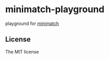 # minimatch-playground

playground for [minimatch](https://github.com/isaacs/minimatch/tree/main)

## License

The MIT license
